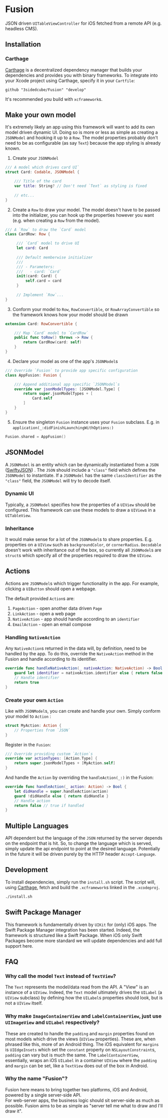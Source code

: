 # Fusion
JSON driven `UITableViewController` for iOS fetched from a remote API (e.g. headless CMS).

## Installation
### Carthage
[Carthage](https://github.com/Carthage/Carthage) is a decentralized dependency manager that builds your dependencies and provides you with binary frameworks. To integrate into your Xcode project using Carthage, specify it in your `Cartfile`:

```ogdl
github "3sidedcube/Fusion" "develop"
```
It's recommended you build with `xcframework`s.

## Make your own model
It's extremely likely an app using this framework will want to add its own model driven dynamic UI.
Doing so is more or less as simple as creating a `JSONModel` and hooking it up to a `Row`. The model properties probably don't need to be as configurable (as say `Text`) because the app styling is already known.

1. Create your `JSONModel`
```swift
/// A model which drives card UI`
struct Card: Codable, JSONModel {

    /// Title of the card 
    var title: String? // Don't need `Text` as styling is fixed
    
    // etc...
}
```
2. Create a `Row` to draw your model. The model doesn't have to be passed into the initializer, you can hook up the properties however you want (e.g. when creating a `Row` from the model).
```swift
/// A `Row` to draw the `Card` model
class CardRow: Row {

     /// `Card` model to drive UI
     let card: Card
     
     /// Default memberwise initializer
     ///
     /// - Parameters:
     ///   - card: `Card`
     init(card: Card) {
         self.card = card
     }
     
     // Implement `Row`...
}
```
3. Conform your model to `Row`, `RowConvertible`, or `RowArrayConvertible` so the framework knows how your model should be drawn
```swift
extension Card: RowConvertible {

    /// Map `Card` model to `CardRow` 
    public func toRow() throws -> Row {
        return CardRow(card: self)
    }
}
```
4. Declare your model as one of the app's `JSONModel`s
```swift
/// Override `Fusion` to provide app specific configuration
class AppFusion: Fusion {

    /// Append additional app specific `JSONModel`s
    override var jsonModelTypes: [JSONModel.Type] {
        return super.jsonModelTypes + [
            Card.self
        ]
    }
}
```
5. Ensure the singleton `Fusion` instance uses your `Fusion` subclass. E.g. in `application(_:didFinishLaunchingWithOptions:)`
```swift
Fusion.shared = AppFusion()
```

## JSONModel
A `JSONModel` is an entity which can be dynamically instantiated from a `JSON` ([SwiftyJSON](https://github.com/SwiftyJSON/SwiftyJSON)) .
The `JSON` should include a `"class"` field which defines the `JSONModel` to instantiate.
If a `JSONModel` has the same `classIdentifier` as the `"class"` field, the `JSONModel` will try to decode itself.

### Dynamic UI
Typically, a `JSONModel` specifies how the properties of a `UIView` should be configured.
This framework can use these models to draw a `UIView`s in a `UITableView`.

### Inheritance
It would make sense for a lot of the `JSONModel`s to share properties. E.g. properties on a `UIView` such as `backgroundColor`, or `cornerRadius`. `Decodable` doesn't work with inheritance out of the box, so currently all `JSONModel`s are `struct`s which specify all of the properties required to draw the `UIView`.

## Actions
Actions are `JSONModel`s which trigger functionality in the app. For example, clicking a `UIButton` should open a webpage.

The default provided `Action`s are:
1. `PageAction` - open another data driven `Page`
2. `LinkAction` - open a web page
3. `NativeAction` - app should handle according to an `identifier`
4. `EmailAction` - open an email compose

### Handling `NativeAction`
Any `NativeAction`s returned in the data will, by definition, need to be handled by the app. To do this, override the `NativeAction` method in the Fusion and handle according to its identifier.
```swift
override func handleNativeAction(_ nativeAction: NativeAction) -> Bool {
    guard let identifier = nativeAction.identifier else { return false }
    // Handle identifier
    return true
}
```

### Create your own `Action`
Like with `JSONModel`s, you can create and handle your own. Simply conform your model to `Action` :
```swift
struct MyAction: Action {
    // Properties from `JSON`
}
```
Register in the `Fusion`:
```swift
/// Override providing custom `Action`s
override var actionTypes: [Action.Type] {
    return super.jsonModelTypes + [MyAction.self]
}
```
And handle the `Action` by overriding the `handleAction(_:)` in the Fusion:
```swift
override func handleAction(_ action: Action) -> Bool {
    let didHandle = super.handleAction(action)
    guard !didHandle else { return didHandle }
    // Handle action
    return false // true if handled
}
```

## Multiple Languages
API dependent but the language of the `JSON` returned by the server depends on the endpoint that is hit. So, to change the language which is served, simply update the api endpoint to point at the desired language.
Potentially in the future it will be driven purely by the HTTP header `Accept-Language`. 

## Development
To install dependencies, simply run the `install.sh` script.
The script will, using [Carthage](https://github.com/Carthage/Carthage), fetch and build the
`.xcframework`s linked in the `.xcodeproj`.
```bash
./install.sh
``` 

## Swift Package Manager
This framework is fundamentally driven by `UIKit` for (only) iOS apps.
The Swift Package Manager integration has been started. Indeed, the framework
is structured like a Swift Package. When iOS only Swift Packages become more
standard we will update dependencies and add full support here.

## FAQ

### Why call the model `Text` instead of `TextView`?
The `Text` represents the model/data read from the API. A "View" is an instance of a `UIView`.
Indeed, the `Text` model ultimately drives the `UILabel` (a `UIView` subclass) by defining how the `UILabel`s properties should look, but is not a `UIView` itself.

### Why make `ImageContainerView` and `LabelContainerView`, just use `UIImageView` and `UILabel` respectively?
These are created to handle the `padding` and `margin` properties found on most models which drive the views (`UIView` properties). These are, when phrased like this, more of an Android thing. The iOS equivalent for `margins` is `UIEdgeInsets` which set the `constant` property on `NSLayoutConstraint`s, `padding` can vary but is much the same. The `LabelContainerView`, essentially, wraps an iOS `UILabel` in a container `UIView` where the `padding` and `margin` can be set, like a `TextView` does out of the box in Android.

### Why the name "Fusion"?
Fusion here means to bring together two platforms, iOS and Android, powered by a single server-side API.  
For web-server apps, the business logic should sit server-side as much as possible.
Fusion aims to be as simple as "server tell me what to draw and I'll draw it".
